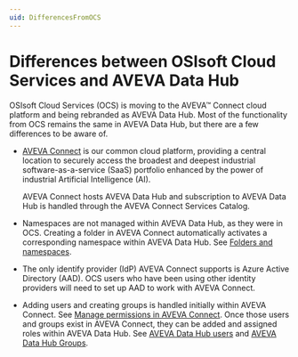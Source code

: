 ```yaml
---
uid: DifferencesFromOCS
---
```


# Differences between OSIsoft Cloud Services and AVEVA Data Hub

OSIsoft Cloud Services (OCS) is moving to the AVEVA™ Connect cloud platform and being rebranded as AVEVA Data Hub. Most of the functionality from OCS remains the same in AVEVA Data Hub, but there are a few differences to be aware of.

- [AVEVA Connect](https://www.aveva.com/aveva-connect/) is our common cloud platform, providing a central location to securely access the broadest and deepest industrial software-as-a-service (SaaS) portfolio enhanced by the power of industrial Artificial Intelligence (AI).

  AVEVA Connect hosts AVEVA Data Hub and subscription to AVEVA Data Hub is handled through the AVEVA Connect Services Catalog.

- Namespaces are not managed within AVEVA Data Hub, as they were in OCS. Creating a folder in AVEVA Connect automatically activates a corresponding namespace within AVEVA Data Hub. See [Folders and namespaces](xref:ccNamespaces).

- The only identify provider (IdP) AVEVA Connect supports is Azure Active Directory (AAD). OCS users who have been using other identity providers will need to set up AAD to work with AVEVA Connect.

- Adding users and creating groups is handled initially within AVEVA Connect. See [Manage permissions in AVEVA Connect](xref:manage-permissions-connect). Once those users and groups exist in AVEVA Connect, they can be added and assigned roles within AVEVA Data Hub. See [AVEVA Data Hub users](xref:ccUsers) and [AVEVA Data Hub Groups](xref:Groups).
